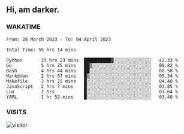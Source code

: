 ## Hi, am darker.

### WAKATIME

<!--START_SECTION:waka-->

```text
From: 28 March 2023 - To: 04 April 2023

Total Time: 55 hrs 14 mins

Python       23 hrs 23 mins  ██████████▓░░░░░░░░░░░░░░   42.33 %
Go           5 hrs 25 mins   ██▒░░░░░░░░░░░░░░░░░░░░░░   09.82 %
Bash         4 hrs 44 mins   ██░░░░░░░░░░░░░░░░░░░░░░░   08.58 %
Markdown     2 hrs 57 mins   █▒░░░░░░░░░░░░░░░░░░░░░░░   05.34 %
Makefile     2 hrs 25 mins   █░░░░░░░░░░░░░░░░░░░░░░░░   04.40 %
JavaScript   2 hrs 7 mins    █░░░░░░░░░░░░░░░░░░░░░░░░   03.85 %
Lua          2 hrs           █░░░░░░░░░░░░░░░░░░░░░░░░   03.64 %
YAML         1 hr 52 mins    █░░░░░░░░░░░░░░░░░░░░░░░░   03.40 %
```

<!--END_SECTION:waka-->

### VISITS
<!-- i should probably build this when i will have some time -->
![visitor](https://profile-counter.glitch.me/sanix-darker/count.svg)
